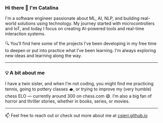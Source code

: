 ### Hi there 👋 I'm Catalina

I'm a software engineer passionate about ML, AI, NLP, and building real-world solutions using technology. My journey started with microcontrollers and IoT, and today I focus on creating AI-powered tools and real-time interaction systems.

🔍 You’ll find here some of the projects I’ve been developing in my free time to deepen or put into practice what I’ve been learning. I'm always exploring new ideas and learning along the way.

---

### 💡 A bit about me

I have a twin sister, and when I’m not coding, you might find me practicing tennis, going to pottery classes 🫖, or trying to improve my (very humble) chess ELO — currently around 300 on chess.com 😅. I’m also a big fan of horror and thriller stories, whether in books, series, or movies.

---

📫 Feel free to reach out or check out more about me at [csierr.github.io](https://csierr.github.io)



<!--
**csierr/csierr** is a ✨ _special_ ✨ repository because its `README.md` (this file) appears on your GitHub profile.

Here are some ideas to get you started:

- 🔭 I’m currently working on ...
- 🌱 I’m currently learning ...
- 👯 I’m looking to collaborate on ...
- 🤔 I’m looking for help with ...
- 💬 Ask me about ...
- 📫 How to reach me: ...
- 😄 Pronouns: ...
- ⚡ Fun fact: ...
-->
